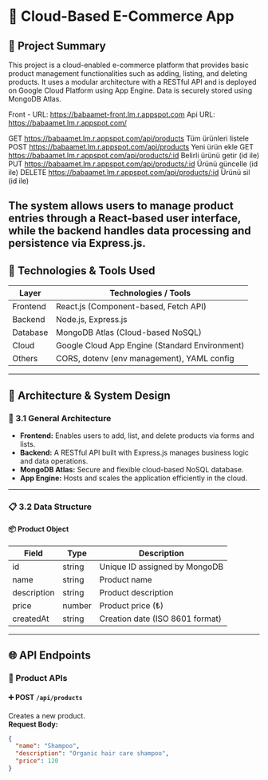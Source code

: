 # 🛒 Cloud-Based E-Commerce App


## 📌 Project Summary


This project is a cloud-enabled e-commerce platform that provides basic product management functionalities such as adding, listing, and deleting products. It uses a modular architecture with a RESTful API and is deployed on Google Cloud Platform using App Engine. Data is securely stored using MongoDB Atlas.

Front - URL: https://babaamet-front.lm.r.appspot.com
Api URL: https://babaamet.lm.r.appspot.com/

GET
https://babaamet.lm.r.appspot.com/api/products
Tüm ürünleri listele
POST
https://babaamet.lm.r.appspot.com/api/products
Yeni ürün ekle
GET
https://babaamet.lm.r.appspot.com/api/products/:id
Belirli ürünü getir (id ile)
PUT
https://babaamet.lm.r.appspot.com/api/products/:id
Ürünü güncelle (id ile)
DELETE
https://babaamet.lm.r.appspot.com/api/products/:id
Ürünü sil (id ile)





The system allows users to manage product entries through a React-based user interface, while the backend handles data processing and persistence via Express.js.
----

## 🧪 Technologies & Tools Used


| **Layer** | **Technologies / Tools**                       |
| --------- | ---------------------------------------------- |
| Frontend  | React.js (Component-based, Fetch API)          |
| Backend   | Node.js, Express.js                            |
| Database  | MongoDB Atlas (Cloud-based NoSQL)              |
| Cloud     | Google Cloud App Engine (Standard Environment) |
| Others    | CORS, dotenv (env management), YAML config     |
----

## 🧱 Architecture & System Design


### 🔄 3.1 General Architecture

- **Frontend:** Enables users to add, list, and delete products via forms and lists.
- **Backend:** A RESTful API built with Express.js manages business logic and data operations.
- **MongoDB Atlas:** Secure and flexible cloud-based NoSQL database.
- **App Engine:** Hosts and scales the application efficiently in the cloud.


----

### 📋 3.2 Data Structure


#### 📦 Product Object


| **Field**   | **Type** | **Description**                 |
| ----------- | -------- | ------------------------------- |
| id          | string   | Unique ID assigned by MongoDB   |
| name        | string   | Product name                    |
| description | string   | Product description             |
| price       | number   | Product price (₺)               |
| createdAt   | string   | Creation date (ISO 8601 format) |
----

## 🌐 API Endpoints


### 🔧 Product APIs


#### ➕ POST `/api/products`


Creates a new product.  
**Request Body:**

```json
{
  "name": "Shampoo",
  "description": "Organic hair care shampoo",
  "price": 120
}
```

